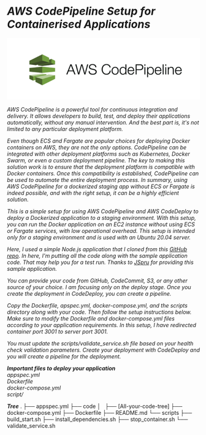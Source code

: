 # *AWS CodePipeline Setup for Containerised  Applications*
<div style="text-align:center">
  <img src="CodePipeline.png" alt="description" />
</div>

*AWS CodePipeline is a powerful tool for continuous integration and delivery. It allows developers to build, test, and deploy their applications automatically, without any manual intervention. And the best part is, it's not limited to any particular deployment platform.*

*Even though ECS and Fargate are popular choices for deploying Docker containers on AWS, they are not the only options. CodePipeline can be integrated with other deployment platforms such as Kubernetes, Docker Swarm, or even a custom deployment pipeline. The key to making this solution work is to ensure that the deployment platform is compatible with Docker containers. Once this compatibility is established, CodePipeline can be used to automate the entire deployment process. In summary, using AWS CodePipeline for a dockerized staging app without ECS or Fargate is indeed possible, and with the right setup, it can be a highly efficient solution.*

*This is a simple setup for using AWS CodePipeline and AWS CodeDeploy to deploy a Dockerized application to a staging environment. With this setup, you can run the Docker application on an EC2 instance without using ECS or Fargate services, with low operational overhead. This setup is intended only for a staging environment and is used with an Ubuntu 20.04 server.*

*Here, I used a simple Node.js application that I cloned from this [GitHub repo](https://github.com/jspruance/musician-app.git). In here, I'm putting all the code along with the sample application code. That may help you for a test run. Thanks to [JSpru](https://github.com/jspruance) for providing this sample application.*

*You can provide your code from GitHub, CodeCommit, S3, or any other source of your choice. I am focusing only on the deploy stage. Once you create the deployment in CodeDeploy, you can create a pipeline.*

*Copy the Dockerfile, apspec.yml, docker-compose.yml, and the scripts directory along with your code. Then follow the setup instructions below. Make sure to modify the Dockerfile and docker-compose.yml files according to your application requirements. In this setup, I have redirected container port 3001 to server port 3001.*

*You must update the scripts/validate_service.sh file based on your health check validation parameters.*
*Create your deployment with CodeDeploy and you will create a pipeline for the deployment.*

***Important files to deploy your application***</br>
*appspec.yml* </br>
*Dockerfile*</br>
*docker-compose.yml*</br>
*script/*</br>

***Tree***
.
├── appspec.yml
├── code
│   ├── [All-your-code-tree]
├── docker-compose.yml
├── Dockerfile
├── README.md
└── scripts
    ├── build_start.sh
    ├── install_dependencies.sh
    ├── stop_container.sh
    └── validate_service.sh